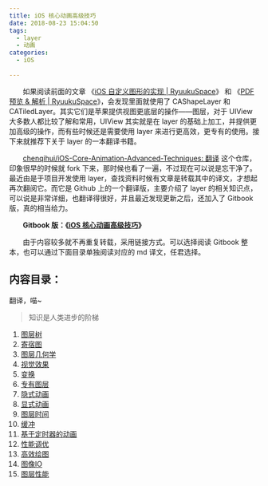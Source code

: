 ```yaml
---
title: iOS 核心动画高级技巧
date: 2018-08-23 15:04:50
tags:
  - layer
  - 动画
categories:
  - iOS
  
---
```

&nbsp;&nbsp;&nbsp;&nbsp;&nbsp;&nbsp;&nbsp;如果阅读前面的文章 《[iOS 自定义图形的实现 | RyuukuSpace](http://chenqihui.github.io/2018/07/02/iOS-%E8%87%AA%E5%AE%9A%E4%B9%89%E5%9B%BE%E5%BD%A2%E7%9A%84%E5%AE%9E%E7%8E%B0/)》 和 《[PDF 预览 & 解析 | RyuukuSpace](http://chenqihui.github.io/2018/08/16/PDF-%E9%A2%84%E8%A7%88-%E8%A7%A3%E6%9E%90/)》，会发现里面就使用了 CAShapeLayer 和 CATiledLayer。其实它们是苹果提供视图更底层的操作——图层，对于 UIView 大多数人都比较了解和常用，UIView 其实就是在 layer 的基础上加工，并提供更加高级的操作，而有些时候还是需要使用 layer 来进行更高效，更专有的使用。接下来就推荐下关于 layer 的一本翻译书籍。

<!-- more -->

&nbsp;&nbsp;&nbsp;&nbsp;&nbsp;&nbsp;&nbsp;[chenqihui/iOS-Core-Animation-Advanced-Techniques: 翻译](https://github.com/chenqihui/iOS-Core-Animation-Advanced-Techniques) 这个仓库，印象很早的时候就 fork 下来，那时候也看了一遍，不过现在可以说是忘干净了。最近由是于项目开发使用 layer，查找资料时候有文章是转载其中的译文，才想起再次翻阅它。而它是 Github 上的一个翻译版，主要介绍了 layer 的相关知识点，可以说是非常详细，也翻译得很好，并且最近发现更新之后，还加入了 Gitbook 版，真的相当给力。

&nbsp;&nbsp;&nbsp;&nbsp;&nbsp;&nbsp;&nbsp;**Gitbook 版：《[iOS 核心动画高级技巧](http://zsisme.gitbooks.io/ios-/)》**

&nbsp;&nbsp;&nbsp;&nbsp;&nbsp;&nbsp;&nbsp;由于内容较多就不再重复转载，采用链接方式。可以选择阅读 Gitbook 整本，也可以通过下面目录单独阅读对应的 md 译文，任君选择。

内容目录：
----

翻译，喵~

>知识是人类进步的阶梯

1. [图层树](https://github.com/chenqihui/iOS-Core-Animation-Advanced-Techniques/blob/master/1-图层树/图层树.md)
2. [寄宿图](https://github.com/chenqihui/iOS-Core-Animation-Advanced-Techniques/blob/master/2-寄宿图/寄宿图.md)
3. [图层几何学](https://github.com/chenqihui/iOS-Core-Animation-Advanced-Techniques/blob/master/3-图层几何学/图层几何学.md)
4. [视觉效果](https://github.com/chenqihui/iOS-Core-Animation-Advanced-Techniques/blob/master/4-视觉效果/4-视觉效果.md)
5. [变换](https://github.com/chenqihui/iOS-Core-Animation-Advanced-Techniques/blob/master/5-变换/变换.md)
6. [专有图层](https://github.com/chenqihui/iOS-Core-Animation-Advanced-Techniques/blob/master/6-专有图层/6-专有图层.md)
7. [隐式动画](https://github.com/chenqihui/iOS-Core-Animation-Advanced-Techniques/blob/master/7-隐式动画/隐式动画.md)
8. [显式动画](https://github.com/chenqihui/iOS-Core-Animation-Advanced-Techniques/blob/master/8-显式动画/显式动画.md)
9. [图层时间](https://github.com/chenqihui/iOS-Core-Animation-Advanced-Techniques/blob/master/9-图层时间/图层时间.md)
10. [缓冲](https://github.com/chenqihui/iOS-Core-Animation-Advanced-Techniques/blob/master/10-缓冲/缓冲.md)
11. [基于定时器的动画](https://github.com/chenqihui/iOS-Core-Animation-Advanced-Techniques/blob/master/11-基于定时器的动画/基于定时器的动画.md)
12. [性能调优](https://github.com/chenqihui/iOS-Core-Animation-Advanced-Techniques/blob/master/12-性能调优/性能调优.md)
13. [高效绘图](https://github.com/chenqihui/iOS-Core-Animation-Advanced-Techniques/blob/master/13-高效绘图/13-高效绘图.md)
14. [图像IO](https://github.com/chenqihui/iOS-Core-Animation-Advanced-Techniques/blob/master/14-图像IO/图像IO.md)
15. [图层性能](https://github.com/chenqihui/iOS-Core-Animation-Advanced-Techniques/blob/master/15-图层性能/15-图层性能.md)
